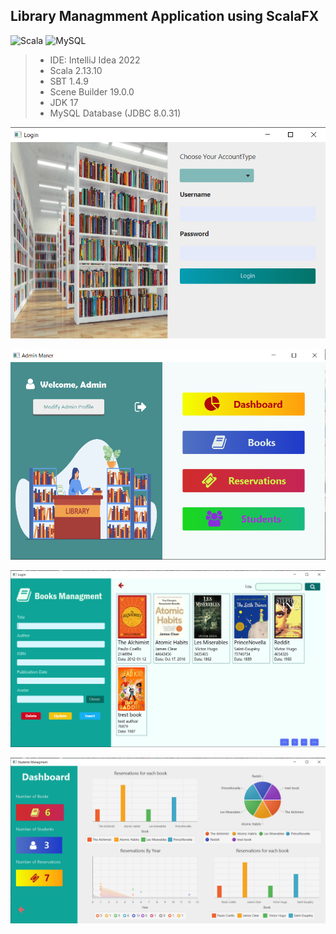 ## Library Managmment Application using ScalaFX


![Scala](https://img.shields.io/badge/scala-%23DC322F.svg?style=for-the-badge&logo=scala&logoColor=white)
![MySQL](https://img.shields.io/badge/mysql-%2300f.svg?style=for-the-badge&logo=mysql&logoColor=white)

>- IDE: IntelliJ Idea 2022
>- Scala 2.13.10
>- SBT 1.4.9
>- Scene Builder 19.0.0
>- JDK 17
>- MySQL Database (JDBC 8.0.31)







![img.png](src/main/scala/images/img.png)

![img.png](src/main/scala/images/img1.png)

![img_1.png](src/main/scala/images/img_1.png)

![img_2.png](src/main/scala/images/img_2.png)